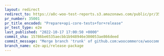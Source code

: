 ```yaml
---
layout: redirect
redirect_to: https://a8c-woo-test-reports.s3.amazonaws.com/public/pr/35001/e2e/index.html
pr_number: 35001
pr_title_encoded: "Prepare+api-core-tests+for+release"
pr_test_type: e2e
last_published: "2022-10-17 17:00:50 +0000"
commit_sha: 15786be6535aecbb1b948946e300053ae866deed
commit_message: "Merge branch 'trunk' of github.com:woocommerce/woocommerce into e2e-a…"
branch_name: e2e-api/release-package
---
```

